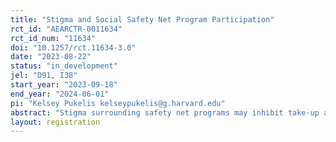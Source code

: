 ```yaml
---
title: "Stigma and Social Safety Net Program Participation"
rct_id: "AEARCTR-0011634"
rct_id_num: "11634"
doi: "10.1257/rct.11634-3.0"
date: "2023-08-22"
status: "in_development"
jel: "D91, I38"
start_year: "2023-09-18"
end_year: "2024-06-01"
pi: "Kelsey Pukelis kelseypukelis@g.harvard.edu"
abstract: "Stigma surrounding safety net programs may inhibit take-up among eligibles (Moffitt 1983; Currie 2006) and impose utility costs on individuals already receiving benefits (Kleven & Kopczuk; Anders & Rafkin 2022). In this project, we conduct a survey experiment to investigate the nature of stigma associated with the Supplemental Nutrition Assistance Program (SNAP or food stamps). We collect respondents’ attitudes about SNAP and perceived judgement of SNAP status among different social groups. We compare individuals’ perceptions about social judgments to the full distribution of respondents’ attitudes to see if perceptions are accurate, particularly for low-income respondents who may be eligible for SNAP. In addition, we test interventions that either reframe SNAP benefits as a tool for economic mobility or inform respondents that one household’s participation decision will not affect whether others can receive benefits. We will measure the effect of the interventions on indices of survey responses describing the degree of stigma perceived by potential recipients and stigmatizing attitudes held by the general population. We will also measure the effect of the intervention on a relevant action: filling out a SNAP eligibility screener. Our study will contribute to the literature on stigma and take-up of safety net programs, focusing on the application decision margin for a highly stigmatized program."
layout: registration
---
```


